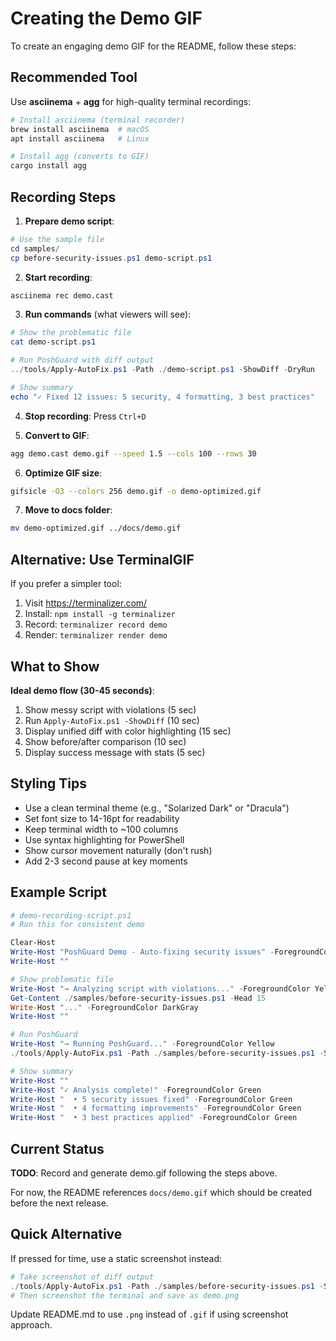 # Creating the Demo GIF

To create an engaging demo GIF for the README, follow these steps:

## Recommended Tool

Use **asciinema** + **agg** for high-quality terminal recordings:

```bash
# Install asciinema (terminal recorder)
brew install asciinema  # macOS
apt install asciinema   # Linux

# Install agg (converts to GIF)
cargo install agg
```

## Recording Steps

1. **Prepare demo script**:

```powershell
# Use the sample file
cd samples/
cp before-security-issues.ps1 demo-script.ps1
```

2. **Start recording**:

```bash
asciinema rec demo.cast
```

3. **Run commands** (what viewers will see):

```powershell
# Show the problematic file
cat demo-script.ps1

# Run PoshGuard with diff output
../tools/Apply-AutoFix.ps1 -Path ./demo-script.ps1 -ShowDiff -DryRun

# Show summary
echo "✓ Fixed 12 issues: 5 security, 4 formatting, 3 best practices"
```

4. **Stop recording**: Press `Ctrl+D`

5. **Convert to GIF**:

```bash
agg demo.cast demo.gif --speed 1.5 --cols 100 --rows 30
```

6. **Optimize GIF size**:

```bash
gifsicle -O3 --colors 256 demo.gif -o demo-optimized.gif
```

7. **Move to docs folder**:

```bash
mv demo-optimized.gif ../docs/demo.gif
```

## Alternative: Use TerminalGIF

If you prefer a simpler tool:

1. Visit <https://terminalizer.com/>
2. Install: `npm install -g terminalizer`
3. Record: `terminalizer record demo`
4. Render: `terminalizer render demo`

## What to Show

**Ideal demo flow (30-45 seconds)**:

1. Show messy script with violations (5 sec)
2. Run `Apply-AutoFix.ps1 -ShowDiff` (10 sec)
3. Display unified diff with color highlighting (15 sec)
4. Show before/after comparison (10 sec)
5. Display success message with stats (5 sec)

## Styling Tips

- Use a clean terminal theme (e.g., "Solarized Dark" or "Dracula")
- Set font size to 14-16pt for readability
- Keep terminal width to ~100 columns
- Use syntax highlighting for PowerShell
- Show cursor movement naturally (don't rush)
- Add 2-3 second pause at key moments

## Example Script

```powershell
# demo-recording-script.ps1
# Run this for consistent demo

Clear-Host
Write-Host "PoshGuard Demo - Auto-fixing security issues" -ForegroundColor Cyan
Write-Host ""

# Show problematic file
Write-Host "→ Analyzing script with violations..." -ForegroundColor Yellow
Get-Content ./samples/before-security-issues.ps1 -Head 15
Write-Host "..." -ForegroundColor DarkGray
Write-Host ""

# Run PoshGuard
Write-Host "→ Running PoshGuard..." -ForegroundColor Yellow
./tools/Apply-AutoFix.ps1 -Path ./samples/before-security-issues.ps1 -ShowDiff -DryRun

# Show summary
Write-Host ""
Write-Host "✓ Analysis complete!" -ForegroundColor Green
Write-Host "  • 5 security issues fixed" -ForegroundColor Green
Write-Host "  • 4 formatting improvements" -ForegroundColor Green
Write-Host "  • 3 best practices applied" -ForegroundColor Green
```

## Current Status

**TODO**: Record and generate demo.gif following the steps above.

For now, the README references `docs/demo.gif` which should be created before the next release.

## Quick Alternative

If pressed for time, use a static screenshot instead:

```powershell
# Take screenshot of diff output
./tools/Apply-AutoFix.ps1 -Path ./samples/before-security-issues.ps1 -ShowDiff | Out-File demo-output.txt
# Then screenshot the terminal and save as demo.png
```

Update README.md to use `.png` instead of `.gif` if using screenshot approach.
